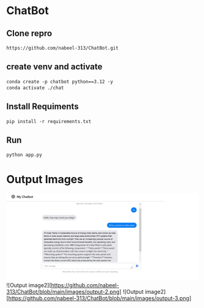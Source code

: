 # ChatBot

## Clone repro
```
https://github.com/nabeel-313/ChatBot.git
```

## create venv and activate
```
conda create -p chatbot python==3.12 -y
conda activate ./chat
```

## Install Requiments
```
pip install -r requirements.txt
```

## Run
```
python app.py
```

# Output Images
![Output image](https://github.com/nabeel-313/ChatBot/blob/main/images/output-1.png)
![Output image2][https://github.com/nabeel-313/ChatBot/blob/main/images/output-2.png]
![Output image2][https://github.com/nabeel-313/ChatBot/blob/main/images/output-3.png]


